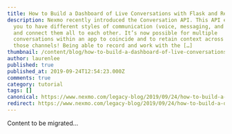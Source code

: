 ```yaml
---
title: How to Build a Dashboard of Live Conversations with Flask and React
description: Nexmo recently introduced the Conversation API. This API enables
  you to have different styles of communication (voice, messaging, and video)
  and connect them all to each other. It’s now possible for multiple
  conversations within an app to coincide and to retain context across all of
  those channels! Being able to record and work with the […]
thumbnail: /content/blog/how-to-build-a-dashboard-of-live-conversations-with-flask-and-react-dr/How-to-Build-a-Dashboard-of-Live-Conversations-with-Flask-and-React-2.png
author: laurenlee
published: true
published_at: 2019-09-24T12:54:23.000Z
comments: true
category: tutorial
tags: []
canonical: https://www.nexmo.com/legacy-blog/2019/09/24/how-to-build-a-dashboard-of-live-conversations-with-flask-and-react-dr
redirect: https://www.nexmo.com/legacy-blog/2019/09/24/how-to-build-a-dashboard-of-live-conversations-with-flask-and-react-dr
---
```


Content to be migrated...
